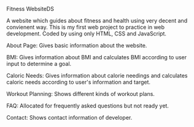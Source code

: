 Fitness WebsiteDS

A website which guides about fitness and health using very decent and convienent way. This is my first web project to practice in web development. Coded by using only HTML, CSS and JavaScript.

About Page:
Gives basic information about the website.

BMI:
Gives information about BMI and calculates BMI according to user input to determine a goal.

Caloric Needs:
Gives information about calorie needings and calculates caloric needs according to user's information and target.

Workout Planning:
Shows different kinds of workout plans.

FAQ:
Allocated for frequently asked questions but not ready yet.

Contact:
Shows contact information of developer.
